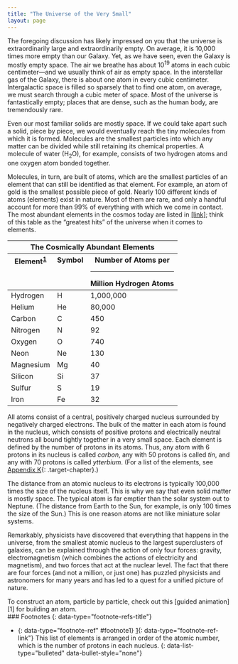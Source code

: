 ```yaml
---
title: "The Universe of the Very Small"
layout: page
---
```



The foregoing discussion has likely impressed on you that the universe is extraordinarily large and extraordinarily empty. On average, it is 10,000 times more empty than our Galaxy. Yet, as we have seen, even the Galaxy is mostly empty space. The air we breathe has about 10<sup>19</sup> atoms in each cubic centimeter—and we usually think of air as empty space. In the interstellar gas of the Galaxy, there is about one atom in every cubic centimeter. Intergalactic space is filled so sparsely that to find one atom, on average, we must search through a cubic meter of space. Most of the universe is fantastically empty; places that are dense, such as the human body, are tremendously rare.

Even our most familiar solids are mostly space. If we could take apart such a solid, piece by piece, we would eventually reach the tiny molecules from which it is formed. Molecules are the smallest particles into which any matter can be divided while still retaining its chemical properties. A molecule of water (H<sub>2</sub>O), for example, consists of two hydrogen atoms and one oxygen atom bonded together.

Molecules, in turn, are built of atoms, which are the smallest particles of an element that can still be identified as that element. For example, an atom of gold is the smallest possible piece of gold. Nearly 100 different kinds of atoms (elements) exist in nature. Most of them are rare, and only a handful account for more than 99% of everything with which we come in contact. The most abundant elements in the cosmos today are listed in [\[link\]](#fs-id1167470992433); think of this table as the “greatest hits” of the universe when it comes to elements.

<table summary="This table has 3 columns and 11 rows. The first row is a header row and it labels each column, &#x201C;Element&#x201D;, &#x201C;Symbol&#x201D;, and &#x201C;Number of Atoms per Million Hydrogen Atoms&#x201D;. A footnote in the &#x201C;Elements&#x201D; column reads: &#x201C;This list of elements is arranged in order of the atomic number, which is the number of protons in each nucleus&#x201D;. Under the &#x201C;Elements&#x201D; column are the values, &#x201C;Hydrogen&#x201D;, &#x201C;Helium&#x201D;, &#x201C;Carbon&#x201D;, &#x201C;Nitrogen&#x201D;, &#x201C;Oxygen&#x201D;, &#x201C;Neon&#x201D;, &#x201C;Magnesium&#x201D;, &#x201C;Silicon&#x201D;, &#x201C;Sulfur&#x201D;, and &#x201C;Iron&#x201D;. Under the &#x201C;Symbol&#x201D; column are the values, &#x201C;H&#x201D;, &#x201C;He&#x201D;, &#x201C;C&#x201D;, &#x201C;N&#x201D;, &#x201C;O&#x201D;, &#x201C;Ne&#x201D;, &#x201C;Mg&#x201D;, &#x201C;Si&#x201D;, &#x201C;S&#x201D;, and &#x201C;Fe&#x201D;. Under the &#x201C;Number of Atoms per Million Hydrogen Atoms&#x201D; column are the values, &#x201C;1,000,000&#x201D;, &#x201C;80,000&#x201D;, &#x201C;450&#x201D;, &#x201C;92&#x201D;, &#x201C;740&#x201D;, &#x201C;130&#x201D;, &#x201C;40&#x201D;, &#x201C;37&#x201D;, &#x201C;19&#x201D;, and &#x201C;32&#x201D;." class="span-all"><thead>
<tr>
<th colspan="3" data-align="center">The Cosmically Abundant Elements</th>
</tr>
<tr valign="top">
<th data-valign="top" data-align="center">Element<sup data-type="footnote-number" id="footnote-ref1"><a data-type="footnote-link" href="#footnote1">1</a></sup></th>
<th data-valign="top" data-align="center">Symbol</th>
<th data-valign="top" data-align="center">Number of Atoms per<hr data-type="newline" />Million Hydrogen Atoms</th>
</tr>
</thead><tbody>
<tr valign="top">
<td data-valign="top" data-align="left">Hydrogen</td>
<td data-valign="top" data-align="left">H</td>
<td data-valign="top" data-align="left">1,000,000</td>
</tr>
<tr valign="top">
<td data-valign="top" data-align="left">Helium</td>
<td data-valign="top" data-align="left">He</td>
<td data-valign="top" data-align="left">80,000</td>
</tr>
<tr valign="top">
<td data-valign="top" data-align="left">Carbon</td>
<td data-valign="top" data-align="left">C</td>
<td data-valign="top" data-align="left">450</td>
</tr>
<tr valign="top">
<td data-valign="top" data-align="left">Nitrogen</td>
<td data-valign="top" data-align="left">N</td>
<td data-valign="top" data-align="left">92</td>
</tr>
<tr valign="top">
<td data-valign="top" data-align="left">Oxygen</td>
<td data-valign="top" data-align="left">O</td>
<td data-valign="top" data-align="left">740</td>
</tr>
<tr valign="top">
<td data-valign="top" data-align="left">Neon</td>
<td data-valign="top" data-align="left">Ne</td>
<td data-valign="top" data-align="left">130</td>
</tr>
<tr valign="top">
<td data-valign="top" data-align="left">Magnesium</td>
<td data-valign="top" data-align="left">Mg</td>
<td data-valign="top" data-align="left">40</td>
</tr>
<tr valign="top">
<td data-valign="top" data-align="left">Silicon</td>
<td data-valign="top" data-align="left">Si</td>
<td data-valign="top" data-align="left">37</td>
</tr>
<tr valign="top">
<td data-valign="top" data-align="left">Sulfur</td>
<td data-valign="top" data-align="left">S</td>
<td data-valign="top" data-align="left">19</td>
</tr>
<tr valign="top">
<td data-valign="top" data-align="left">Iron</td>
<td data-valign="top" data-align="left">Fe</td>
<td data-valign="top" data-align="left">32</td>
</tr>
</tbody></table>

All atoms consist of a central, positively charged nucleus surrounded by negatively charged electrons. The bulk of the matter in each atom is found in the nucleus, which consists of positive protons and electrically neutral neutrons all bound tightly together in a very small space. Each element is defined by the number of protons in its atoms. Thus, any atom with 6 protons in its nucleus is called *carbon*, any with 50 protons is called *tin*, and any with 70 protons is called *ytterbium*. (For a list of the elements, see [Appendix K](/m60004){: .target-chapter}.)

The distance from an atomic nucleus to its electrons is typically 100,000 times the size of the nucleus itself. This is why we say that even solid matter is mostly space. The typical atom is far emptier than the solar system out to Neptune. (The distance from Earth to the Sun, for example, is only 100 times the size of the Sun.) This is one reason atoms are not like miniature solar systems.

Remarkably, physicists have discovered that everything that happens in the universe, from the smallest atomic nucleus to the largest superclusters of galaxies, can be explained through the action of only four forces: gravity, electromagnetism (which combines the actions of electricity and magnetism), and two forces that act at the nuclear level. The fact that there are four forces (and not a million, or just one) has puzzled physicists and astronomers for many years and has led to a quest for a unified picture of nature.

<div data-type="note" class="astronomy link-to-learning" markdown="1">
To construct an atom, particle by particle, check out this [guided animation][1] for building an atom.

</div>

<div data-type="footnote-refs" markdown="1">
### Footnotes
{: data-type="footnote-refs-title"}

* {: data-type="footnote-ref" #footnote1} [1](#footnote-ref1){: data-type="footnote-ref-link"} <span data-type="footnote-ref-content">This list of elements is arranged in order of the atomic number, which is the number of protons in each nucleus.</span>
{: data-list-type="bulleted" data-bullet-style="none"}

</div>



[1]: https://openstax.org/l/30buildanatom
